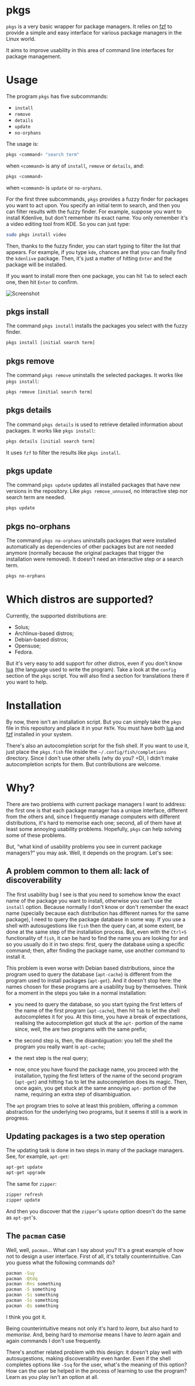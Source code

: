 # pkgs
`pkgs` is a very basic wrapper for package managers. It relies on [fzf](https://github.com/junegunn/fzf) to provide a simple and easy interface for various package managers in the Linux world.

It aims to improve usability in this area of command line interfaces for package management.

# Usage

The program `pkgs` has five subcommands:

- `install`
- `remove`
- `details`
- `update`
- `no-orphans`

The usage is:

```sh
pkgs <command> "search term"
```
when `<command>` is any of `install`, `remove` or `details`, and:

```sh
pkgs <command>
```
when `<command>` is `update` or `no-orphans`.

For the first three subcommands, `pkgs` provides a fuzzy finder for packages you want to act upon. You specify an initial term to search, and then you can filter results with the fuzzy finder. For example, suppose you want to install Kdenlive, but don't remember its exact name. You only remember it's a video editing tool from KDE. So you can just type:

```sh
sudo pkgs install video
```

Then, thanks to the fuzzy finder, you can start typing to filter the list that appears. For example, if you type `kde`, chances are that you can finally find the `kdenlive` package. Then, it's just a matter of hitting `Enter` and the package will be installed.

If you want to install more then one package, you can hit `Tab` to select each one, then hit `Enter` to confirm.

![Screenshot](https://user.fm/files/v2-e11831b58cfd74792cedcd8c1f02e061/pkgs-install.png)

## pkgs install

The command `pkgs install` installs the packages you select with the fuzzy finder.

```sh
pkgs install [initial search term]
```
## pkgs remove

The command `pkgs remove` uninstalls the selected packages. It works like `pkgs install`:

```sh
pkgs remove [initial search term]
```

## pkgs details

The command `pkgs details` is used to retrieve detailed information about packages. It works like `pkgs install`:

```sh
pkgs details [initial search term]
```

It uses `fzf` to filter the results like `pkgs install`.


## pkgs update

The command `pkgs update` updates all installed packages that have new versions in the repository. Like `pkgs remove_unnused`, no interactive step nor search term are needed.

```sh
pkgs update
```

## pkgs no-orphans

The command `pkgs no-orphans` uninstalls packages that were installed automatically as dependencies of other packages but are not needed anymore (normally because the original packages that trigger the installation were removed). It doesn't need an interactive step or a search term.

```sh
pkgs no-orphans
```

# Which distros are supported?

Currently, the supported distributions are:
- Solus;
- Archlinux-based distros;
- Debian-based distros;
- Opensuse;
- Fedora.

But it's very easy to add support for other distros, even if you don't know [lua](https://www.lua.org/) (the language used to write the program). Take a look at the `config` section of the `pkgs` script.  You will also find a section for translations there if you want to help.

# Installation

By now, there isn't an installation script. But you can simply take the `pkgs` file in this repository and place it in your `PATH`. You must have both [lua](https://www.lua.org/) and [fzf](https://github.com/junegunn/fzf) installed in your system.

There's also an autocompletion script for the fish shell. If you want to use it, just place the `pkgs.fish` file inside the `~/.config/fish/completions` directory. Since I don't use other shells (why do you? =D), I didn't make autocompletion scripts for them. But contributions are welcome.

# Why?

There are two problems with current package managers I want to address: the first one is that each package manager has a unique interface, different from the others and, since I frequently manage computers with different distributions, it's hard to memorise each one; second, all of them have at least some annoying usability problems. Hopefully, `pkgs` can help solving some of these problems.

But, “what kind of usability problems you see in current package managers?” you may ask. Well, it depends on the program. Let's see:

## A problem common to them all: lack of discoverability

The first usability bug I see is that you need to somehow know the exact name of the package you want to install, otherwise you can't use the `install` option. Because normally I don't know or don't remember the exact name (specially because each distribution has different names for the same package), I need to query the package database in some way. If you use a shell with autosugestions like `fish` then the query can, at some extent, be done at the same step of the installation process. But, even with the `Ctrl+S` functionality of `fish`, it can be hard to find the name you are looking for and so you usually do it in two steps: first, query the database using a specific command; then, after finding the package name, use another command to install it.

This problem is even worse with Debian based distributions, since the program used to query the database (`apt-cache`) is different from the program used to install packages (`apt-get`). And it doesn't stop here: the names chosen for these programs are a usability bug by themselves. Think for a moment in the steps you take in a normal installation:

- you need to query the database, so you start typing the first letters of the name of the first program (`apt-cache`), then hit `Tab` to let the shell autocompletes it for you. At this time, you have a break of expectations, realising the autocompletion got stuck at the `apt-` portion of the name since, well, the are two programs with the same prefix;

- the second step is, then, the disambiguation: you tell the shell the program you really want is `apt-cache`;

- the next step is the real query;

- now, once you have found the package name, you proceed with the installation, typing the first letters of the name of the second program (`apt-get`) and hitting `Tab` to let the autocompletion does its magic. Then, once again, you get stuck at the same annoying `apt-` portion of the name, requiring an extra step of disambiguation.

The `apt` program tries to solve at least this problem, offering a common abstraction for the underlying two programs, but it seems it still is a work in progress.

## Updating packages is a two step operation

The updating task is done in two steps in many of the package managers. See, for example, `apt-get`:

```sh
apt-get update
apt-get upgrade
```

The same for `zipper`:

```sh
zipper refresh
zipper update
```

And then you discover that the `zipper`'s `update` option doesn't do the same as `apt-get`'s.

## The `pacman` case

Well, well, `pacman`... What can I say about you? It's a great example of how not to design a user interface. First of all, it's totally counterintuitive. Can you guess what the following commands do?

```sh
pacman -Suy
pacman -Qtdq
pacman -Rns something
pacman -S something
pacman -Si something
pacman -Ss something
pacman -Qs something
```

I think you got it.

Being counterintuitive means not only it's hard to *learn*, but also hard to *memorise*. And, being hard to *memorise* means I have to *learn* again and again commands I don't use frequently.

There's another related problem with this design: it doesn't play well with autosugestions, making discoverability even harder. Even if the shell completes options like `-Ssq` for the user, what's the meaning of this option? How can the user be helped in the process of learning to use the program? Learn as you play isn't an option at all.
